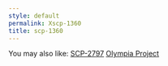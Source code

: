 ```yaml
---
style: default
permalink: Xscp-1360
title: scp-1360
---
```

You may also like:
[SCP-2797](http://scp-wiki.net/scp-2797)
[Olympia Project](http://scp-wiki.net/olympia-project)